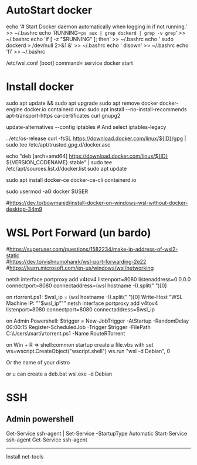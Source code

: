 # AutoStart docker

echo '# Start Docker daemon automatically when logging in if not running.' >> ~/.bashrc
echo 'RUNNING=`ps aux | grep dockerd | grep -v grep`' >> ~/.bashrc
echo 'if [ -z "$RUNNING" ]; then' >> ~/.bashrc
echo ' sudo dockerd > /dev/null 2>&1 &' >> ~/.bashrc
echo ' disown' >> ~/.bashrc
echo 'fi' >> ~/.bashrc

/etc/wsl.conf
[boot]
command= service docker start

# Install docker

sudo apt update && sudo apt upgrade
sudo apt remove docker docker-engine docker.io containerd runc
sudo apt install --no-install-recommends apt-transport-https ca-certificates curl gnupg2

update-alternatives --config iptables # And select iptables-legacy

. /etc/os-release
curl -fsSL https://download.docker.com/linux/${ID}/gpg | sudo tee /etc/apt/trusted.gpg.d/docker.asc

echo "deb [arch=amd64] https://download.docker.com/linux/${ID} ${VERSION_CODENAME} stable" | sudo tee /etc/apt/sources.list.d/docker.list
sudo apt update

sudo apt install docker-ce docker-ce-cli containerd.io

sudo usermod -aG docker $USER

#https://dev.to/bowmanjd/install-docker-on-windows-wsl-without-docker-desktop-34m9

# WSL Port Forward (un bardo)

#https://superuser.com/questions/1582234/make-ip-address-of-wsl2-static  
#https://dev.to/vishnumohanrk/wsl-port-forwarding-2e22  
#https://learn.microsoft.com/en-us/windows/wsl/networking

netsh interface portproxy add v4tov4 listenport=8080 listenaddress=0.0.0.0 connectport=8080 connectaddress=(wsl hostname -I).split(" ")[0]

on rtorrent.ps1:
$wsl_ip = (wsl hostname -I).split(" ")[0]
Write-Host "WSL Machine IP: ""$wsl_ip"""
netsh interface portproxy add v4tov4 listenport=8080 connectport=8080 connectaddress=$wsl_ip

on Admin Powershell:
$trigger = New-JobTrigger -AtStartup -RandomDelay 00:00:15
Register-ScheduledJob -Trigger $trigger -FilePath C:\Users\marti\rtorrent.ps1 -Name RouteRTorrent

on Win + R => shell:common startup
create a file.vbs with
set ws=wscript.CreateObject("wscript.shell")
ws.run "wsl -d Debian", 0

Or the name of your distro

or u can create a deb.bat
wsl.exe -d Debian

# SSH

## Admin powershell

Get-Service ssh-agent | Set-Service -StartupType Automatic
Start-Service ssh-agent
Get-Service ssh-agent

---

Install net-tools
